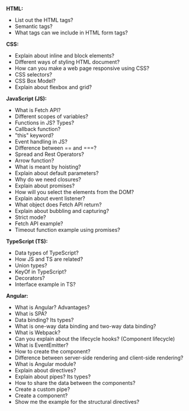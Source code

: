 **HTML:**

- List out the HTML tags?
- Semantic tags?
- What tags can we include in HTML form tags?

**CSS:**
- Explain about inline and block elements?
- Different ways of styling HTML document?
- How can you make a web page responsive using CSS?
- CSS selectors?
- CSS Box Model?
- Explain about flexbox and grid?

**JavaScript (JS):**

- What is Fetch API?
- Different scopes of variables?
- Functions in JS? Types?
- Callback function?
- "this" keyword?
- Event handling in JS?
- Difference between == and ===?
- Spread and Rest Operators?
- Arrow function?
- What is meant by hoisting?
- Explain about default parameters?
- Why do we need closures?
- Explain about promises?
- How will you select the elements from the DOM?
- Explain about event listener?
- What object does Fetch API return?
- Explain about bubbling and capturing?
- Strict mode?
- Fetch API example?
- Timeout function example using promises?

**TypeScript (TS):**

- Data types of TypeScript?
- How JS and TS are related?
- Union types?
- KeyOf in TypeScript?
- Decorators?
- Interface example in TS?

**Angular:**
- What is Angular? Advantages?
- What is SPA?
- Data binding? Its types?
- What is one-way data binding and two-way data binding?
- What is Webpack?
- Can you explain about the lifecycle hooks? (Component lifecycle)
- What is EventEmitter?
- How to create the component?
- Difference between server-side rendering and client-side rendering?
- What is Angular module?
- Explain about directives?
- Explain about pipes? Its types?
- How to share the data between the components?
- Create a custom pipe?
- Create a component?
- Show me the example for the structural directives?
